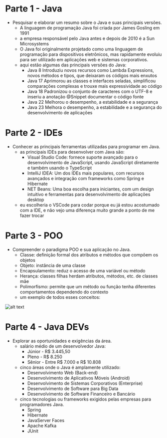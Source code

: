 # Parte 1 - Java
- Pesquisar e elaborar um resumo sobre o Java e suas principais versões.
    - A linguagem de programação Java foi criada por James Gosling em 1991
    - a empresa responsável pelo Java antes e depois de 2010 é a  Sun Microsystems
    - O Java foi originalmente projetado como uma linguagem de programação para dispositivos eletrônicos, mas rapidamente evoluiu para ser utilizado em aplicações web e sistemas corporativos.
    - aqui estão algumas das principais versões do Java:
      - Java 8
        Introduziu novos recursos como Lambda Expressions, novos métodos e tipos, que deixaram os códigos mais enxutos
      - Java 17
        Aprimorou as classes e interfaces seladas, simplificou comparações complexas e trouxe mais expressividade ao código
      - Java 18
        Padronizou o conjunto de caracteres com o UTF-8 e inseriu a anotação @Snippet documentar o código fonte
      - Java 22
        Melhorou o desempenho, a estabilidade e a segurança
      - Java 23
        Melhora o desempenho, a estabilidade e a segurança do desenvolvimento de aplicações 
# Parte 2 - IDEs
- Conhecer as principais ferramentas utilizadas para programar em Java.
    - as principais IDEs para desenvolver com Java são: 
        - Visual Studio Code: fornece suporte avançado para o desenvolvimento de JavaScript, usando JavaScript diretamente e também usando o TypeScript
        - IntelliJ IDEA: Um dos IDEs mais populares, com recursos avançados e integração com frameworks como Spring e Hibernate 
        - NET Beans: Uma boa escolha para iniciantes, com um design intuitivo e ferramentas para desenvolvimento de aplicações desktop
    - eu escolheria o VSCode para codar porque eu já estou acostumado com a IDE, e não vejo uma diferença muito grande a ponto de me fazer trocar
# Parte 3 - POO
- Compreender o paradigma POO e sua aplicação no Java.
    - Classe: definição formal dos atributos e métodos que compõem os objetos
    - Objeto: instância de uma classe
    - Encapsulamento: reduz o acesso de uma variável ou método
    - Herança: classes filhas herdam atributos, métodos, etc. de classes mãe
    - Polimorfismo: permite que um método ou função tenha diferentes comportamentos dependendo do contexto
    - um exemplo de todos esses conceitos: 

![alt text](POO.png)

# Parte 4 - Java DEVs
- Explorar as oportunidades e exigências da área.
    - salário médio de um desenvolvedor Java:
      - Júnior -  R$ 3.445,50
      - Pleno -  R$ 8.250
      - Sênior -  Entre R$ 7.000 e R$ 10.808
    - cinco áreas onde o Java é amplamente utilizado:
      - Desenvolvimento Web (Back-end)
      - Desenvolvimento de Aplicativos Móveis (Android)
      - Desenvolvimento de Sistemas Corporativos (Enterprise)
      - Desenvolvimento de Software para Big Data
      - Desenvolvimento de Software Financeiro e Bancário
    - cinco tecnologias ou frameworks exigidos pelas empresas para programadores Java.
      - Spring
      - Hibernate
      - JavaServer Faces
      - Apache Kafka
      - JUnit
